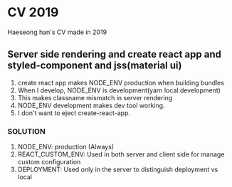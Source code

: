 # CV 2019

Haeseong han's CV made in 2019

## Server side rendering and create react app and styled-component and jss(material ui)

1. create react app makes NODE_ENV production when building bundles
2. When I develop, NODE_ENV is development(yarn local:development)
3. This makes classname mismatch in server rendering
4. NODE_ENV development makes dev tool working.
5. I don't want to eject create-react-app.

### SOLUTION

1. NODE_ENV: production (Always)
2. REACT_CUSTOM_ENV: Used in both server and client side for manage custom configuration
3. DEPLOYMENT: Used only in the server to distinguish deployment vs local
